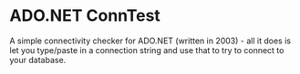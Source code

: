 # ADO.NET ConnTest

A simple connectivity checker for ADO.NET (written in 2003) - all it does is let you type/paste
in a connection string and use that to try to connect to your database.